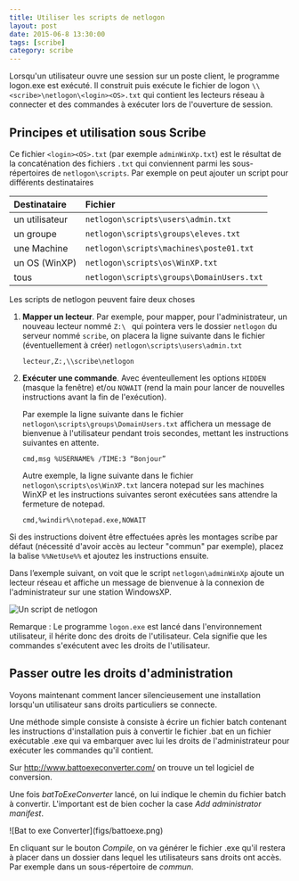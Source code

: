 ```yaml
---
title: Utiliser les scripts de netlogon
layout: post
date: 2015-06-8 13:30:00
tags: [scribe]
category: scribe
---
```


Lorsqu'un utilisateur ouvre une session sur un poste client, le programme
logon.exe est exécuté. Il construit puis exécute le fichier de logon
`\\<scribe>\netlogon\<login><OS>.txt` qui contient les lecteurs réseau à
connecter et des commandes à exécuter lors de l'ouverture de session.

## Principes et utilisation sous Scribe

Ce fichier `<login><OS>.txt` (par exemple `adminWinXp.txt`) est le résultat
de la concaténation des fichiers `.txt` qui conviennent parmi les
sous-répertoires de `netlogon\scripts`. Par exemple on peut ajouter un script
pour différents destinataires

| Destinataire    |  Fichier
|:----------------|:--------------------------------------
| un utilisateur  | `netlogon\scripts\users\admin.txt`
| un groupe       | `netlogon\scripts\groups\eleves.txt`
| une Machine     | `netlogon\scripts\machines\poste01.txt`
| un OS (WinXP)   | `netlogon\scripts\os\WinXP.txt`
| tous            | `netlogon\scripts\groups\DomainUsers.txt`


Les scripts de netlogon peuvent faire deux choses 

1.  **Mapper un lecteur**. Par exemple, pour mapper, pour l'administrateur, un
    nouveau lecteur nommé `Z:\ ` qui pointera vers le dossier `netlogon` du
    serveur nommé `scribe`, on placera la ligne suivante dans le fichier
    (éventuellement à créer) `netlogon\scripts\users\admin.txt`

        lecteur,Z:,\\scribe\netlogon

2.  **Exécuter une commande**. Avec éventeullement les options `HIDDEN` (masque la
    fenêtre) et/ou `NOWAIT` (rend la main pour lancer de nouvelles instructions
    avant la fin de l'exécution).

    Par exemple la ligne suivante dans le fichier
    `netlogon\scripts\groups\DomainUsers.txt` affichera un message de bienvenue
    à l'utilisateur  pendant trois secondes, mettant les instructions suivantes
    en attente.

        cmd,msg %USERNAME% /TIME:3 “Bonjour”

    Autre exemple, la ligne suivante dans le fichier `netlogon\scripts\os\WinXP.txt`
    lancera notepad sur les machines WinXP et les instructions suivantes seront
    exécutées sans attendre la fermeture de notepad.

        cmd,%windir%\notepad.exe,NOWAIT

Si des instructions doivent être effectuées après les montages scribe par défaut
(nécessité d'avoir accès au lecteur "commun" par exemple), placez la balise
`%%NetUse%%` et ajoutez les instructions ensuite.

Dans l’exemple suivant, on voit que le script
`netlogon\adminWinXp` ajoute un lecteur réseau et affiche un message
de bienvenue à la connexion de l'administrateur sur une station WindowsXP.

![Un script de netlogon](figs/scribe_html_m2d0d8a5c.png)

Remarque : Le programme `logon.exe` est lancé dans l'environnement utilisateur,
il hérite donc des droits de l'utilisateur. Cela signifie que les commandes
s'exécutent avec les droits de l'utilisateur.


## Passer outre les droits d'administration

Voyons maintenant comment lancer silencieusement une installation lorsqu'un
utilisateur sans droits particuliers se connecte.

Une méthode simple consiste à consiste à écrire un fichier batch contenant les
instructions d'installation puis à convertir le fichier .bat en un fichier
exécutable .exe qui va embarquer avec lui les droits de l'administrateur pour
exécuter les commandes qu'il contient.

Sur <http://www.battoexeconverter.com/> on trouve un tel logiciel de conversion.

Une fois *batToExeConverter* lancé, on lui indique le chemin du fichier batch
à convertir. L'important est de bien cocher la case *Add administrator manifest*.

![Bat to exe Converter\](figs/battoexe.png)

En cliquant sur le bouton *Compile*, on va générer le fichier .exe qu'il restera
à placer dans un dossier dans lequel les utilisateurs sans droits ont accès.
Par exemple dans un sous-répertoire de *commun*.

